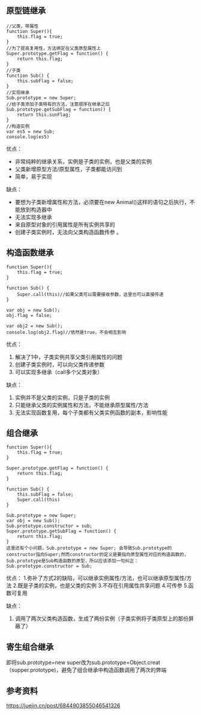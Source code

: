 ## 原型链继承
```
//父类，带属性
function Super(){
	this.flag = true;
}
//为了提高复用性，方法绑定在父类原型属性上
Super.prototype.getFlag = function() {
	return this.flag;
}
//子类
function Sub() {
	this.subFlag = false;
}
//实现继承
Sub.prototype = new Super;
//给子类添加子类特有的方法，注意顺序在继承之后
Sub.prototype.getSubFlag = function() {
	return this.sunFlag;
}
//构造实例
var es5 = new Sub;
console.log(es5)
```
优点：
- 非常纯粹的继承关系，实例是子类的实例，也是父类的实例
- 父类新增原型方法/原型属性，子类都能访问到
- 简单，易于实现

缺点：
- 要想为子类新增属性和方法，必须要在new Animal()这样的语句之后执行，不能放到构造器中
- 无法实现多继承
- 来自原型对象的引用属性是所有实例共享的
- 创建子类实例时，无法向父类构造函数传参 。


## 构造函数继承
```
function Super(){
	this.flag = true;
}

function Sub() {
	Super.call(this)//如果父类可以需要接收参数，这里也可以直接传递
}

var obj = new Sub();
obj.flag = false;

var obj2 = new Sub();
console.log(obj2.flag)//依然是true，不会相互影响 

```
优点：
1. 解决了1中，子类实例共享父类引用属性的问题
2. 创建子类实例时，可以向父类传递参数
3. 可以实现多继承（call多个父类对象）

缺点：
1. 实例并不是父类的实例，只是子类的实例
2. 只能继承父类的实例属性和方法，不能继承原型属性/方法
3. 无法实现函数复用，每个子类都有父类实例函数的副本，影响性能

## 组合继承
```
function Super(){
	this.flag = true;
}

Super.prototype.getFlag = function() {
	return this.flag;
}

function Sub() {
	this.subFlag = false;
	Super.call(this)
}

Sub.prototype = new Super;
var obj = new Sub();
Sub.prototype.constructor = sub;
Super.prototype.getSubFlag = function() {
	return this.flag;
}
这里还有个小问题，Sub.prototype = new Super; 会导致Sub.prototype的constructor指向Super;然而constructor的定义是要指向原型属性对应的构造函数的，Sub.prototype是Sub构造函数的原型，所以应该添加一句纠正：Sub.prototype.constructor = Sub;
```
优点：
1.弥补了方式2的缺陷，可以继承实例属性/方法，也可以继承原型属性/方法
2.既是子类的实例，也是父类的实例
3.不存在引用属性共享问题
4.可传参
5.函数可复用

缺点：
1. 调用了两次父类构造函数，生成了两份实例（子类实例将子类原型上的那份屏蔽了）

## 寄生组合继承
即将sub.prototype=new super改为sub.prototype=Object.creat（supper.prototype)，避免了组合继承中构造函数调用了两次的弊端


## 参考资料
https://juejin.cn/post/6844903855046541326